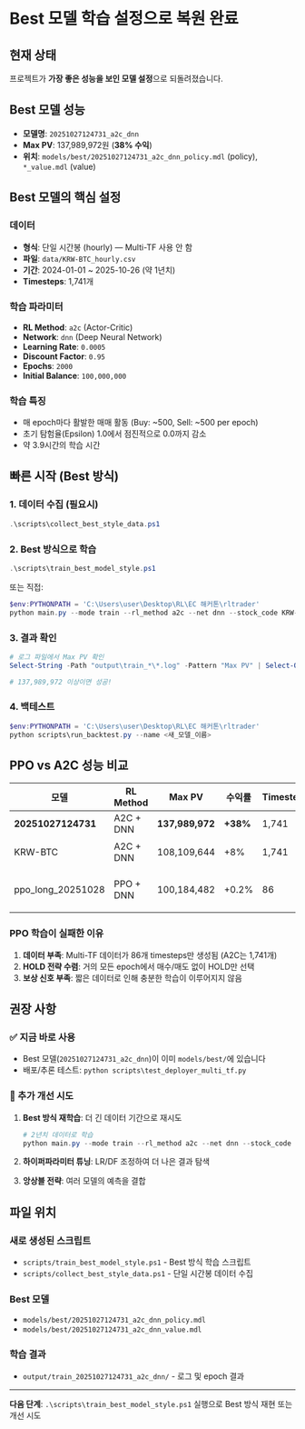 # Best 모델 학습 설정으로 복원 완료

## 현재 상태
프로젝트가 **가장 좋은 성능을 보인 모델 설정**으로 되돌려졌습니다.

## Best 모델 성능
- **모델명**: `20251027124731_a2c_dnn`
- **Max PV**: 137,989,972원 (**38% 수익**)
- **위치**: `models/best/20251027124731_a2c_dnn_policy.mdl` (policy), `*_value.mdl` (value)

## Best 모델의 핵심 설정

### 데이터
- **형식**: 단일 시간봉 (hourly) — Multi-TF 사용 안 함
- **파일**: `data/KRW-BTC_hourly.csv`
- **기간**: 2024-01-01 ~ 2025-10-26 (약 1년치)
- **Timesteps**: 1,741개

### 학습 파라미터
- **RL Method**: `a2c` (Actor-Critic)
- **Network**: `dnn` (Deep Neural Network)
- **Learning Rate**: `0.0005`
- **Discount Factor**: `0.95`
- **Epochs**: `2000`
- **Initial Balance**: `100,000,000`

### 학습 특징
- 매 epoch마다 활발한 매매 활동 (Buy: ~500, Sell: ~500 per epoch)
- 초기 탐험율(Epsilon) 1.0에서 점진적으로 0.0까지 감소
- 약 3.9시간의 학습 시간

## 빠른 시작 (Best 방식)

### 1. 데이터 수집 (필요시)
```powershell
.\scripts\collect_best_style_data.ps1
```

### 2. Best 방식으로 학습
```powershell
.\scripts\train_best_model_style.ps1
```

또는 직접:
```powershell
$env:PYTHONPATH = 'C:\Users\user\Desktop\RL\EC 해커톤\rltrader'
python main.py --mode train --rl_method a2c --net dnn --stock_code KRW-BTC --start_date 20240101 --end_date 20251026 --lr 0.0005 --discount_factor 0.95 --num_epoches 2000 --name a2c_retry
```

### 3. 결과 확인
```powershell
# 로그 파일에서 Max PV 확인
Select-String -Path "output\train_*\*.log" -Pattern "Max PV" | Select-Object -Last 5

# 137,989,972 이상이면 성공!
```

### 4. 백테스트
```powershell
$env:PYTHONPATH = 'C:\Users\user\Desktop\RL\EC 해커톤\rltrader'
python scripts\run_backtest.py --name <새_모델_이름>
```

## PPO vs A2C 성능 비교

| 모델 | RL Method | Max PV | 수익률 | Timesteps | 특징 |
|------|-----------|--------|--------|-----------|------|
| **20251027124731** | A2C + DNN | **137,989,972** | **+38%** | 1,741 | ✅ Best |
| KRW-BTC | A2C + DNN | 108,109,644 | +8% | 1,741 | 초기 학습 |
| ppo_long_20251028 | PPO + DNN | 100,184,482 | +0.2% | 86 | ❌ 학습 실패 |

### PPO 학습이 실패한 이유
1. **데이터 부족**: Multi-TF 데이터가 86개 timesteps만 생성됨 (A2C는 1,741개)
2. **HOLD 전략 수렴**: 거의 모든 epoch에서 매수/매도 없이 HOLD만 선택
3. **보상 신호 부족**: 짧은 데이터로 인해 충분한 학습이 이루어지지 않음

## 권장 사항

### ✅ 지금 바로 사용
- Best 모델(`20251027124731_a2c_dnn`)이 이미 `models/best/`에 있습니다
- 배포/추론 테스트: `python scripts\test_deployer_multi_tf.py`

### 🎯 추가 개선 시도
1. **Best 방식 재학습**: 더 긴 데이터 기간으로 재시도
   ```powershell
   # 2년치 데이터로 학습
   python main.py --mode train --rl_method a2c --net dnn --stock_code KRW-BTC --days 730 --lr 0.0005 --discount_factor 0.95 --num_epoches 3000
   ```

2. **하이퍼파라미터 튜닝**: LR/DF 조정하여 더 나은 결과 탐색

3. **앙상블 전략**: 여러 모델의 예측을 결합

## 파일 위치

### 새로 생성된 스크립트
- `scripts/train_best_model_style.ps1` - Best 방식 학습 스크립트
- `scripts/collect_best_style_data.ps1` - 단일 시간봉 데이터 수집

### Best 모델
- `models/best/20251027124731_a2c_dnn_policy.mdl`
- `models/best/20251027124731_a2c_dnn_value.mdl`

### 학습 결과
- `output/train_20251027124731_a2c_dnn/` - 로그 및 epoch 결과

---
**다음 단계**: `.\scripts\train_best_model_style.ps1` 실행으로 Best 방식 재현 또는 개선 시도
